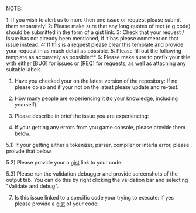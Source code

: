 NOTE:

1: If you wish to alert us to more then one issue or request please submit them separately!
2: Please make sure that any long quotes of text (e.g code) should be submitted in the form of a gist link.
3: Check that your request / Issue has not already been mentioned, if it has please comment on that issue instead.
4: If this is a request please clear this template and provide your request in as much detail as possible.
5: Please fill out the following template as accurately as possible:**
6: Please make sure to prefix your title with either [BUG] for issues or [REQ] for requests, as well as attaching any suitable labels.

1) Have you checked your on the latest version of the repository:
    If no please do so and if your not on the latest please update and re-test.

2) How many people are experiencing it (to your knowledge, including yourself): 

3) Please describe in brief the issue you are experiencing:

4) If your getting any errors from you game console, please provide them below.

5.1) If your getting either a tokenizer, parser, compiler or interla error, please proivde that below.
    
5.2) Please provide your a [gist](gist.github.com) link to your code.
    
5.3) Please run the validation debugger and provide screenshots of the output tab. You can do this by right clicking the validation bar and selecting "Validate and debug".

7) Is this issue linked to a specific code your trying to execute:
    If yes please provide a [gist](gist.github.com) of your code:
